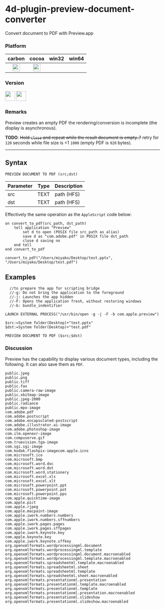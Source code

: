 # 4d-plugin-preview-document-converter
Convert document to PDF with Preview.app

### Platform

| carbon | cocoa | win32 | win64 |
|:------:|:-----:|:---------:|:---------:|
|<img src="https://cloud.githubusercontent.com/assets/1725068/22371562/1b091f0a-e4db-11e6-8458-8653954a7cce.png" width="24" height="24" />|<img src="https://cloud.githubusercontent.com/assets/1725068/22371562/1b091f0a-e4db-11e6-8458-8653954a7cce.png" width="24" height="24" />|||

### Version

<img src="https://cloud.githubusercontent.com/assets/1725068/18940649/21945000-8645-11e6-86ed-4a0f800e5a73.png" width="32" height="32" /> <img src="https://cloud.githubusercontent.com/assets/1725068/18940648/2192ddba-8645-11e6-864d-6d5692d55717.png" width="32" height="32" />

### Remarks

Preview creates an empty PDF the rendering/conversion is incomplete (the display is asynchronous).

**TODO**: ~~Hold ``close`` and repeat while the result document is empty..?~~ retry for ``120`` seconds while file size is <1 ``1000`` (empty PDF is ``920`` bytes). 

---

## Syntax

```
PREVIEW DOCUMENT TO PDF (src;dst)
```

Parameter|Type|Description
------------|------------|----
src|TEXT|path (HFS)
dst|TEXT|path (HFS)

Effectively the same operation as the ``AppleScript`` code below:

```applescript
on convert_to_pdf(src_path, dst_path)
	tell application "Preview"
		set d to open (POSIX file src_path as alias)
		save d as "com.adobe.pdf" in POSIX file dst_path
		close d saving no
	end tell
end convert_to_pdf

convert_to_pdf("/Users/miyako/Desktop/test.pptx", "/Users/miyako/Desktop/test.pdf")
```

## Examples

```
  //to prepare the app for scripting bridge
  //-g: Do not bring the application to the foreground
  //-j: Launches the app hidden
  //-F: Opens the application fresh, without restoring windows
  //-b: bundle_indentifier

LAUNCH EXTERNAL PROCESS("/usr/bin/open -g -j -F -b com.apple.preview")

$src:=System folder(Desktop)+"test.pptx"
$dst:=System folder(Desktop)+"test.pdf"

PREVIEW DOCUMENT TO PDF ($src;$dst)
```

### Discussion

Preview has the capability to display various document types, including the following. It can also save them as ``PDF``.

```
public.jpeg
public.png
public.tiff
public.fax
public.camera-raw-image
public.xbitmap-image
public.jpeg-2000
public.radiance
public.mpo-image
com.adobe.pdf
com.adobe.postscript
com.adobe.encapsulated-postscript
com.adobe.illustrator.ai-image
com.adobe.photoshop-image
com.ilm.openexr-image
com.compuserve.gif
com.truevision.tga-image
com.sgi.sgi-image
com.kodak.flashpix-imagecom.apple.icns
com.microsoft.ico
com.microsoft.bmp
com.microsoft.word.doc
com.microsoft.word.dot
com.microsoft.word.stationery
com.microsoft.excel.xls
com.microsoft.excel.xlt
com.microsoft.powerpoint.ppt
com.microsoft.powerpoint.pot
com.microsoft.powerpoint.pps
com.apple.quicktime-image
com.apple.pict
com.apple.rjpeg
com.apple.macpaint-image
com.apple.iwork.numbers.numbers
com.apple.iwork.numbers.sffnumbers
com.apple.iwork.pages.pages
com.apple.iwork.pages.sffpages
com.apple.iwork.keynote.key
com.apple.keynote.key
com.apple.iwork.keynote.sffkey
org.openxmlformats.wordprocessingml.document
org.openxmlformats.wordprocessingml.template
org.openxmlformats.wordprocessingml.document.macroenabled
org.openxmlformats.wordprocessingml.template.macroenabled
org.openxmlformats.spreadsheetml.template.macroenabled
org.openxmlformats.spreadsheetml.sheet
org.openxmlformats.spreadsheetml.template
org.openxmlformats.spreadsheetml.sheet.macroenabled
org.openxmlformats.presentationml.presentation
org.openxmlformats.presentationml.template.macroenabled
org.openxmlformats.presentationml.template
org.openxmlformats.presentationml.presentation.macroenabled
org.openxmlformats.presentationml.slideshow
org.openxmlformats.presentationml.slideshow.macroenabled
```
